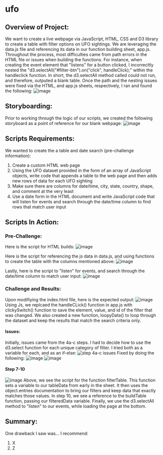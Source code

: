 # ufo
## Overview of Project: 
We want to create a live webpage via JavaScript, HTML, CSS and D3 library to create a table with filter options on UFO sightings. We are leveraging the data.js file and referencing its data in our function building sheet, app.js. 
Throughout the process, most difficulties came from path errors in the HTML file or issues when building the functions. 
For instance, when creating the event element that "listens" for a button clicked, I incorrecltly nested the "d3.selectAll("#filter-btn").on("click", handleClick);" within the handleclick function. 
In short, the d3.selectAll method called could not run, and therefore, outputed a blank table. 
Once the path and the nesting issues were fixed via the HTML, and app.js sheets, respectively, I ran and found the following: 
![image](https://user-images.githubusercontent.com/102266450/174498759-1a1b29f3-9fd8-427c-b91a-2dee89767fdc.png)

## Storyboarding: 
Prior to working through the logic of our scripts, we created the following storyboard as a point of reference for our blank webpage:
![image](https://user-images.githubusercontent.com/102266450/174499104-6c5c2f72-4478-4b01-9f67-d2ddbc802f8d.png)

## Scripts Requirements:
We wanted to create the a table and date search (pre-challenge information):
1. Create a custom HTML web page
2. Using the UFO dataset provided in the form of an array of JavaScript objects, write code that appends a table to the web page and then adds new rows of data for each UFO sighting
3. Make sure there are columns for date/time, city, state, country, shape, and comment at the very least
4. Use a date form in the HTML document and write JavaScript code that will listen for events and search through the date/time column to find rows that match user input

## Scripts In Action: 
### Pre-Challenge:
Here is the script for HTML builds: 
![image](https://user-images.githubusercontent.com/102266450/174505706-37bff75d-e7e2-4ac4-a4e8-ff25ffb4c449.png)

Here is the script for referencing the js data in data.js, and using functions to create the table with the columns mentioned above: 
![image](https://user-images.githubusercontent.com/102266450/174505694-edda32b6-3fcc-4d98-b79d-70092aa3159c.png)

Lastly, here is the script to "listen" for events, and search through the date/time column to match user input: 
![image](https://user-images.githubusercontent.com/102266450/174505691-28481e29-9f72-4083-a4e1-dbf680c884f2.png)

### Challenge and Results:
Upon modifiying the index.html file, here is the expected output: 
![image](https://user-images.githubusercontent.com/102266450/174499753-010327cf-8e5c-4927-899a-8a03889abda6.png)
Using Js, we replcaed the handleCLick() function in app.js with clickySwitch() function to save the element, value, and id of the filter that was changed. 
We also created a new function, loopyData() to loop through the dataset and keep the results that match the search criteria only. 
#### Issues:
Initially, issues came from the 4a-c steps. 
I had to decide how to use the d3.select function for each unique category of filter. 
I tried both as a variable for each, and as an if-else: 
![step 4a-c issues](https://user-images.githubusercontent.com/102266450/174505733-0446de81-1e9a-4648-ad5a-b4ad309835d8.png)
Fixed by doing the following: 
![image](https://user-images.githubusercontent.com/102266450/174505754-a929afe9-d7b0-449f-940b-36cd2559d874.png)
![image](https://user-images.githubusercontent.com/102266450/174505768-5d3b49f6-0cf5-426d-92f7-fd5678a98e89.png)

#### Step 7-10
![image](https://user-images.githubusercontent.com/102266450/174505925-be0befa3-4b12-4615-b2a1-e5add6a98e44.png)
Above, we see the script for the function filterTable. 
This function sets a variable to our tableData from early in the sheet. It then uses the object.entries documentation to bring our filters and keep data that exactly matches those values. 
In step 10, we see a reference to the buildTable function, passing our filteredData variable. 
Finally, we use the d3.selectAll method to "listen" to our events, while loading the page at the bottom. 

## Summary:
One drawback I saw was... 
I recommend: 
1. X
2. Z

